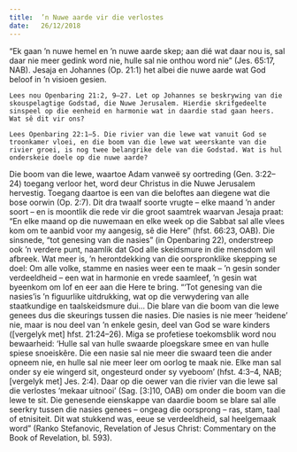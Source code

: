 ```yaml
---
title:  ’n Nuwe aarde vir die verlostes
date:   26/12/2018
---
```


“Ek gaan ’n nuwe hemel en ’n nuwe aarde skep; aan dié wat daar nou is, sal daar nie meer gedink word nie, hulle sal nie onthou word nie” (Jes. 65:17, NAB). Jesaja en Johannes (Op. 21:1) het albei die nuwe aarde wat God beloof in ’n visioen gesien. 

`Lees nou Openbaring 21:2, 9–27. Let op Johannes se beskrywing van die skouspelagtige Godstad, die Nuwe Jerusalem. Hierdie skrifgedeelte sinspeel op die eenheid en harmonie wat in daardie stad gaan heers. Wat sê dit vir ons?` 

`Lees Openbaring 22:1–5. Die rivier van die lewe wat vanuit God se troonkamer vloei, en die boom van die lewe wat weerskante van die rivier groei, is nog twee belangrike dele van die Godstad. Wat is hul onderskeie doele op die nuwe aarde?` 

Die boom van die lewe, waartoe Adam vanweë sy oortreding (Gen. 3:22–24) toegang verloor het, word deur Christus in die Nuwe Jerusalem hervestig. Toegang daartoe is een van die beloftes aan diegene wat die bose oorwin (Op. 2:7). Dit dra twaalf soorte vrugte – elke maand ’n ander soort – en is moontlik die rede vir die groot saamtrek waarvan Jesaja praat: “En elke maand op die nuwemaan en elke week op die Sabbat sal alle vlees kom om te aanbid voor my aangesig, sê die Here” (hfst. 66:23, OAB). Die sinsnede, “tot genesing van die nasies” (in Openbaring 22), onderstreep ook ’n verdere punt, naamlik dat God alle skeidsmure in die mensdom wil afbreek. Wat meer is, ’n herontdekking van die oorspronklike skepping se doel: Om alle volke, stamme en nasies weer een te maak – ’n gesin sonder verdeeldheid – een wat in harmonie en vrede saamleef, ’n gesin wat byeenkom om lof en eer aan die Here te bring. “‘Tot genesing van die nasies’is ’n figuurlike uitdrukking, wat op die verwydering van alle staatkundige en taalskeidsmure dui... Die blare van die boom van die lewe genees dus die skeurings tussen die nasies. Die nasies is nie meer ‘heidene’ nie, maar is nou deel van ’n enkele gesin, deel van God se ware kinders ([vergelyk met] hfst. 21:24–26). Miga se profetiese toekomsblik word nou bewaarheid: ‘Hulle sal van hulle swaarde ploegskare smee en van hulle spiese snoeiskêre. Die een nasie sal nie meer die swaard teen die ander opneem nie, en hulle sal nie meer leer om oorlog te maak nie. Elke man sal onder sy eie wingerd sit, ongesteurd onder sy vyeboom’ (hfst. 4:3–4, NAB; [vergelyk met] Jes. 2:4). Daar op die oewer van die rivier van die lewe sal die verlostes ‘mekaar uitnooi’ (Sag. [3:]10, OAB) om onder die boom van die lewe te sit. Die genesende eienskappe van daardie boom se blare sal alle seerkry tussen die nasies genees – ongeag die oorsprong – ras, stam, taal of etnisiteit. Dit wat stukkend was, eeue se verdeeldheid, sal heelgemaak word” (Ranko Stefanovic, Revelation of Jesus Christ: Commentary on the Book of Revelation, bl. 593).